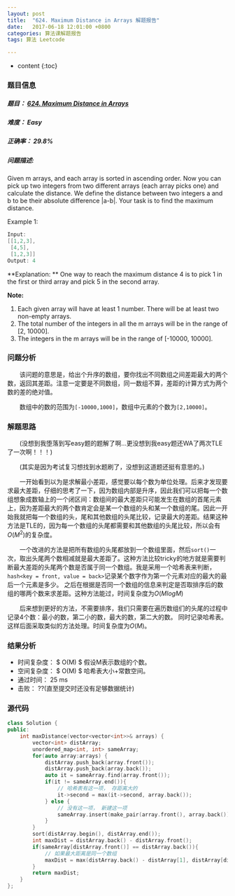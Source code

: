 ```yaml
---
layout: post
title:  "624. Maximum Distance in Arrays 解题报告"
date:   2017-06-18 12:01:00 +0800
categories: 算法课解题报告
tags: 算法 Leetcode

---
```


* content
{:toc}

### 题目信息

##### 题目： [624. Maximum Distance in Arrays](https://leetcode.com/problems/maximum-distance-in-arrays/#/description)  

##### 难度： Easy

##### 正确率： 29.8%

##### 问题描述:  

Given m arrays, and each array is sorted in ascending order. Now you can pick up two integers from two different arrays (each array picks one) and calculate the distance. We define the distance between two integers a and b to be their absolute difference |a-b|. Your task is to find the maximum distance.

Example 1:
```cpp
Input: 
[[1,2,3],
 [4,5],
 [1,2,3]]
Output: 4
```
**Explanation: **
One way to reach the maximum distance 4 is to pick 1 in the first or third array and pick 5 in the second array.

**Note:**

1. Each given array will have at least 1 number. There will be at least two non-empty arrays.
1. The total number of the integers in all the m arrays will be in the range of [2, 10000].
1. The integers in the m arrays will be in the range of [-10000, 10000].

### 问题分析

　　该问题的意思是，给出个升序的数组，要你找出不同数组之间差距最大的两个数，返回其差距。注意一定要是不同数组，同一数组不算，差距的计算方式为两个数的差的绝对值。

　　数组中的数的范围为`[-10000,1000]`，数组中元素的个数为`[2,10000]`。
  
### 解题思路

　　(没想到我堕落到写easy题的题解了啊...更没想到我easy题还WA了两次TLE了一次啊！！！)

　　(其实是因为考试复习想找到水题刷了，没想到这道题还挺有意思的。)

　　一开始看到以为是求解最小差距，感觉要以每个数为单位处理。后来才发现要求最大差距，仔细的思考了一下，因为数组内部是升序，因此我们可以把每一个数组想象成数轴上的一个闭区间：数组间的最大差距只可能发生在数组的首尾元素上，因为差距最大的两个数肯定会是某一个数组的头和某一个数组的尾。因此一开始我就把每一个数组的头，尾和其他数组的头尾比较，记录最大的差距。结果这种方法是TLE的，因为每一个数组的头尾都需要和其他数组的头尾比较，所以会有$O(M^2)$的复杂度。

　　一个改进的方法是把所有数组的头尾都放到一个数组里面，然后`sort()`一次，取出头尾两个数相减就是最大差距了。这种方法比较tricky的地方就是需要判断最大差距的头尾两个数是否属于同一个数组。我是采用一个哈希表来判断， `hash<key = front, value = back>`记录某个数字作为第一个元素对应的最大的最后一个元素是多少。 之后在根据是否同一个数组的信息来判定是否取排序后的数组的哪两个数来求差距。这种方法能过，时间复杂度为$O(MlogM)$

　　后来想到更好的方法，不需要排序，我们只需要在遍历数组们的头尾的过程中记录4个数：最小的数，第二小的数，最大的数，第二大的数。 同时记录哈希表。 这样后面采取类似的方法处理。时间复杂度为$O(M)$。

### 结果分析

- 时间复杂度： $ O(M) $ 假设M表示数组的个数。
- 空间复杂度： $ O(M) $ 哈希表大小+常数空间。
- 通过时间： 25 ms
- 击败： ??(直至提交时还没有足够数据统计)

### 源代码

```cpp
class Solution {
public:
    int maxDistance(vector<vector<int>>& arrays) {
        vector<int> distArray;
        unordered_map<int, int> sameArray;
        for(auto array:arrays) {
            distArray.push_back(array.front());
            distArray.push_back(array.back());
            auto it = sameArray.find(array.front());
            if(it != sameArray.end()){
                // 哈希表有这一项， 存距离大的
                it->second = max(it->second, array.back());
            } else {
                // 没有这一项， 新建这一项
                sameArray.insert(make_pair(array.front(), array.back()));
            }
        }
        sort(distArray.begin(), distArray.end());
        int maxDist = distArray.back() - distArray.front();
        if(sameArray[distArray.front()] == distArray.back()){
            // 如果最大距离是同一个数组
            maxDist = max(distArray.back() - distArray[1], distArray[distArray.size() - 2] - distArray.front());
        }
        return maxDist;
    }
};
```